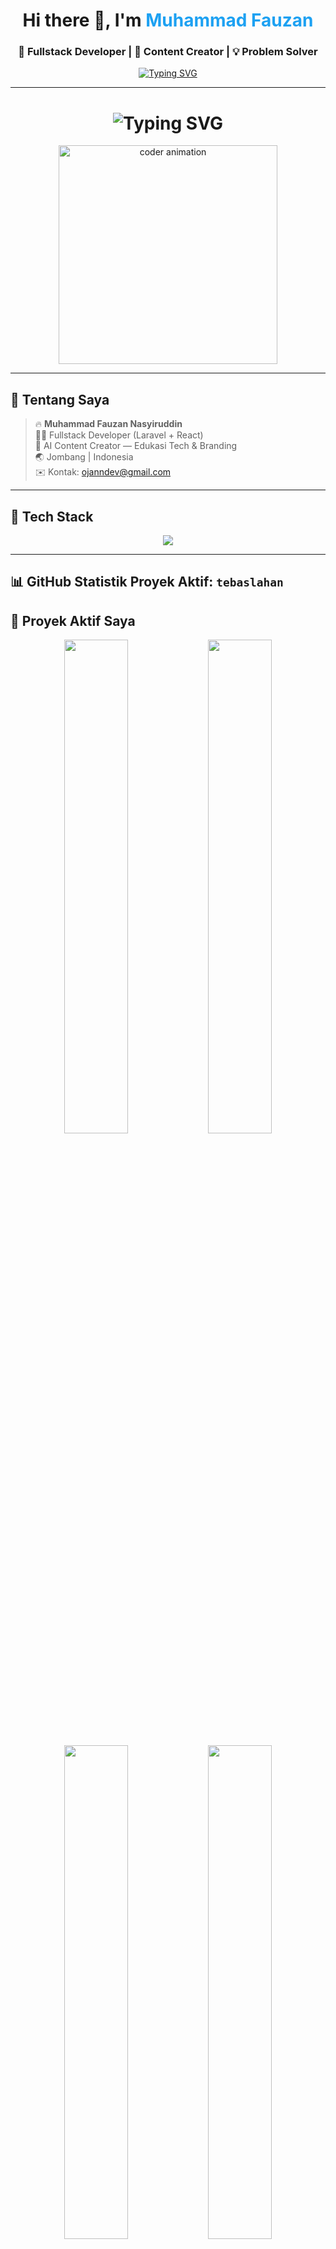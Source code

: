 <h1 align="center">Hi there 👋, I'm <span style="color:#1DA1F2">Muhammad Fauzan</span></h1>
<h3 align="center">🚀 Fullstack Developer | 🎥 Content Creator | 💡 Problem Solver</h3>

<p align="center">
  <a href="https://github.com/ojanndev" target="_blank">
    <img src="https://readme-typing-svg.demolab.com?font=Fira+Code&size=20&pause=1000&color=00BFFF&center=true&vCenter=true&width=435&lines=Welcome+to+my+GitHub+Profile!;Fullstack+Web+Developer;React+%7C+Laravel+%7C+Tailwind+%7C+Firebase;Let's+build+something+awesome!" alt="Typing SVG" />
  </a>
</p>


---

<h1 align="center">
  <img src="https://readme-typing-svg.herokuapp.com?font=Fira+Code&size=26&pause=1000&color=00FFBF&center=true&vCenter=true&width=600&lines=Hi+I'm+Fauzan!;Fullstack+Developer+%26+Content+Creator;Laravel+%7C+React+%7C+Firebase+%7C+AI+Tools" alt="Typing SVG" />
</h1>

<p align="center">
  <img src="https://media.giphy.com/media/qgQUggAC3Pfv687qPC/giphy.gif" width="350" alt="coder animation" />
</p>

---

## 🧠 Tentang Saya

> 🔥 **Muhammad Fauzan Nasyiruddin**  
> 🧑‍💻 Fullstack Developer (Laravel + React)  
> 🎥 AI Content Creator — Edukasi Tech & Branding  
> 🌏 Jombang | Indonesia  
> ✉️ Kontak: ojanndev@gmail.com

---

## 🚀 Tech Stack

<p align="center">
  <img src="https://skillicons.dev/icons?i=html,css,js,bootstrap,tailwind,react,laravel,firebase,mysql,nodejs,github,vscode" />
</p>

---

## 📊 GitHub Statistik Proyek Aktif: `tebaslahan`

## 🚀 Proyek Aktif Saya

<p align="center">
  <img src="https://github-readme-stats.vercel.app/api/pin/?username=ojanndev&repo=app-inventory&theme=tokyonight&show_owner=true&hide_border=true" width="45%" />
  <img src="https://github-readme-stats.vercel.app/api/pin/?username=ojanndev&repo=Green-Wakaf&theme=tokyonight&show_owner=true&hide_border=true" width="45%" />
</p>

<p align="center">
  <img src="https://github-readme-stats.vercel.app/api/pin/?username=ojanndev&repo=web-promptin&theme=tokyonight&show_owner=true&hide_border=true" width="45%" />
  <img src="https://github-readme-stats.vercel.app/api/pin/?username=ojanndev&repo=frontend-ecommerce&theme=tokyonight&show_owner=true&hide_border=true" width="45%" />
</p>


## 📈 Statistik Aktivitas GitHub

<p align="center">
  <!-- Total Stats -->
  <img src="https://github-readme-stats.vercel.app/api?username=ojanndev&show_icons=true&theme=tokyonight&hide_border=true&include_all_commits=true&count_private=true" width="48%" />

  <!-- Contribution Streak -->
  <img src="https://github-readme-streak-stats.herokuapp.com/?user=ojanndev&theme=tokyonight&hide_border=true" width="48%" />
</p>

<p align="center">
  <!-- Language Usage -->
  <img src="https://github-readme-stats.vercel.app/api/top-langs/?username=ojanndev&layout=compact&theme=tokyonight&hide_border=true&langs_count=10" width="48%" />

  <!-- Contribution Graph (Activity chart) -->
  <img src="https://github-readme-activity-graph.vercel.app/graph?username=ojanndev&theme=tokyo-night&hide_border=true" width="96%" />
</p>

---

## 🎯 Project yang Sedang Dikerjakan

- 🔨 **Tebaslahan.id** - Web e-commerce properti (Laravel Blade)
- 🚀 Portofolio dengan Firebase + React
- 🎬 Konten edukasi AI dan coding di TikTok & IG

---

## 🕹️ Level Up Journey

```yaml
🎓 PeTIK II Jombang - Web Dev Scholarship
📦 Laravel CRUD + Admin Panel (Filament)
⚙️ Frontend Animations with Tailwind + GSAP
📱 React + Firebase + AI API (soon)

